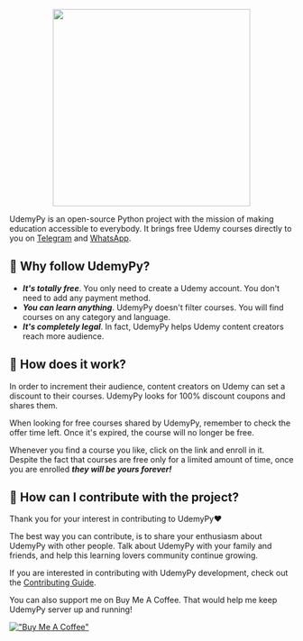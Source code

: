 <p align="center">
  <img width="350" height="350" src="../media/udemypy-logo.png?raw=true">
</p>

UdemyPy is an open-source Python project with the mission of making education accessible to everybody. It brings free Udemy courses directly to you on [Telegram](https://t.me/freecourses000) and [WhatsApp](https://www.whatsapp.com/channel/0029VaHwvWZ7NoZsk8UOUl0z).

## :electric_plug: Why follow UdemyPy?

- ***It's totally free***. You only need to create a Udemy account. You don't
  need to add any payment method.
- ***You can learn anything***. UdemyPy doesn't filter courses. You will find
  courses on any category and language.
- ***It's completely legal***. In fact, UdemyPy helps Udemy content creators
  reach more audience.

## :electric_plug: How does it work?

In order to increment their audience, content creators on Udemy can set a discount
to their courses. UdemyPy looks for 100% discount coupons and shares them.  

When looking for free courses shared by UdemyPy, remember to check the offer time
left. Once it's expired, the course will no longer be free.

Whenever you find a course you like, click on the link and enroll in it. Despite
the fact that courses are free only for a limited amount of time, once you are
enrolled ***they will be yours forever!***

## :electric_plug: How can I contribute with the project?

Thank you for your interest in contributing to UdemyPy:heart:

The best way you can contribute, is to share your enthusiasm about UdemyPy with
other people. Talk about UdemyPy with your family and friends, and help this
learning lovers community continue growing.

If you are interested in contributing with UdemyPy development, check out
the [Contributing Guide](CONTRIBUTING.md).

You can also support me on Buy Me A Coffee. That would help me keep UdemyPy server
up and running!

[!["Buy Me A Coffee"](https://www.buymeacoffee.com/assets/img/custom_images/orange_img.png)](https://www.buymeacoffee.com/dylantinten)
